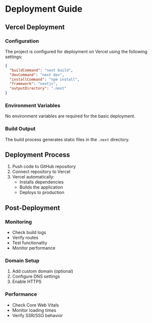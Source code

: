 # Deployment Guide

## Vercel Deployment

### Configuration
The project is configured for deployment on Vercel using the following settings:

```json
{
  "buildCommand": "next build",
  "devCommand": "next dev",
  "installCommand": "npm install",
  "framework": "nextjs",
  "outputDirectory": ".next"
}
```

### Environment Variables
No environment variables are required for the basic deployment.

### Build Output
The build process generates static files in the `.next` directory.

## Deployment Process

1. Push code to GitHub repository
2. Connect repository to Vercel
3. Vercel automatically:
   - Installs dependencies
   - Builds the application
   - Deploys to production

## Post-Deployment

### Monitoring
- Check build logs
- Verify routes
- Test functionality
- Monitor performance

### Domain Setup
1. Add custom domain (optional)
2. Configure DNS settings
3. Enable HTTPS

### Performance
- Check Core Web Vitals
- Monitor loading times
- Verify SSR/SSG behavior
